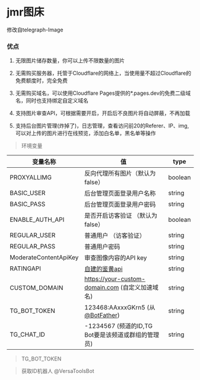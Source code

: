 # jmr图床 
修改自telegraph-Image

### 优点

1. 无限图片储存数量，你可以上传不限数量的图片

2. 无需购买服务器，托管于Cloudflare的网络上，当使用量不超过Cloudflare的免费额度时，完全免费

3. 无需购买域名，可以使用Cloudflare Pages提供的*.pages.dev的免费二级域名，同时也支持绑定自定义域名

4. 支持图片审查API，可根据需要开启，开启后不良图片将自动屏蔽，不再加载

5. 支持后台图片管理(炸掉了)，日志管理，查看访问前20的Referer、IP、img,可以对上传的图片进行在线预览，添加白名单，黑名单等操作



> 环境变量

| 变量名称      | 值 | type |
| ----------- | ----------- | ----------- |
|PROXYALLIMG  | 反向代理所有图片（默认为false）| boolean |
|BASIC_USER   | 后台管理页面登录用户名称| string |
|BASIC_PASS   | 后台管理页面登录用户密码| string |
|ENABLE_AUTH_API   | 是否开启访客验证 （默认为false）| boolean |
|REGULAR_USER | 普通用户 （访客验证）| string |
|REGULAR_PASS   | 普通用户密码| string |
|ModerateContentApiKey   | 审查图像内容的API key| string |
|RATINGAPI     | [自建的鉴黄api](https://github.com/x-dr/nsfwjs-api) | string |
|CUSTOM_DOMAIN | https://your-custom-domain.com (自定义加速域名) | string |
|TG_BOT_TOKEN  | 123468:AAxxxGKrn5 (从 [@BotFather](https://t.me/BotFather)) |string |
|TG_CHAT_ID   | -1234567 (频道的ID,TG Bot要是该频道或群组的管理员) |string |

> TG_BOT_TOKEN

> 获取ID机器人 @VersaToolsBot








